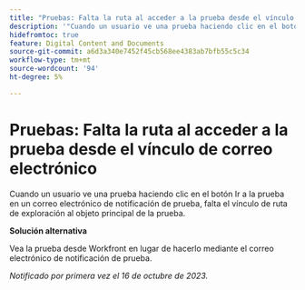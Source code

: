 ```yaml
---
title: "Pruebas: Falta la ruta al acceder a la prueba desde el vínculo de correo electrónico"
description: '"Cuando un usuario ve una prueba haciendo clic en el botón Ir a la prueba en un correo electrónico de notificación de prueba, falta el vínculo de ruta de exploración al objeto principal de la prueba".'
hidefromtoc: true
feature: Digital Content and Documents
source-git-commit: a6d3a340e7452f45cb568ee4383ab7bfb55c5c34
workflow-type: tm+mt
source-wordcount: '94'
ht-degree: 5%

---
```



# Pruebas: Falta la ruta al acceder a la prueba desde el vínculo de correo electrónico

Cuando un usuario ve una prueba haciendo clic en el botón Ir a la prueba en un correo electrónico de notificación de prueba, falta el vínculo de ruta de exploración al objeto principal de la prueba.

**Solución alternativa**

Vea la prueba desde Workfront en lugar de hacerlo mediante el correo electrónico de notificación de prueba.

_Notificado por primera vez el 16 de octubre de 2023._
